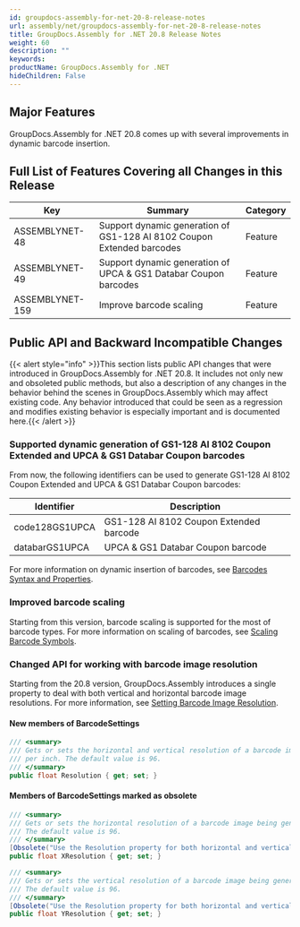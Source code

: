 ```yaml
---
id: groupdocs-assembly-for-net-20-8-release-notes
url: assembly/net/groupdocs-assembly-for-net-20-8-release-notes
title: GroupDocs.Assembly for .NET 20.8 Release Notes
weight: 60
description: ""
keywords: 
productName: GroupDocs.Assembly for .NET
hideChildren: False
---
```

## Major Features

GroupDocs.Assembly for .NET 20.8 comes up with several improvements in dynamic barcode insertion.

## Full List of Features Covering all Changes in this Release

| Key | Summary | Category |
| --- | --- | --- |
| ASSEMBLYNET-48 | Support dynamic generation of GS1-128 AI 8102 Coupon Extended barcodes | Feature |
| ASSEMBLYNET-49 | Support dynamic generation of UPCA & GS1 Databar Coupon barcodes | Feature |
| ASSEMBLYNET-159 | Improve barcode scaling | Feature |

## Public API and Backward Incompatible Changes 

{{< alert style="info" >}}This section lists public API changes that were introduced in GroupDocs.Assembly for .NET 20.8. It includes not only new and obsoleted public methods, but also a description of any changes in the behavior behind the scenes in GroupDocs.Assembly which may affect existing code. Any behavior introduced that could be seen as a regression and modifies existing behavior is especially important and is documented here.{{< /alert >}}

### Supported dynamic generation of GS1-128 AI 8102 Coupon Extended and UPCA & GS1 Databar Coupon barcodes

From now, the following identifiers can be used to generate GS1-128 AI 8102 Coupon Extended and UPCA & GS1 Databar Coupon barcodes:

| Identifier | Description |
| --- | --- |
| code128GS1UPCA | GS1-128 AI 8102 Coupon Extended barcode |
| databarGS1UPCA | UPCA & GS1 Databar Coupon barcode |

For more information on dynamic insertion of barcodes, see [Barcodes Syntax and Properties](https://docs.groupdocs.com/assembly/net/barcodes-syntax-and-properties/).

### Improved barcode scaling

Starting from this version, barcode scaling is supported for the most of barcode types. For more information on scaling of barcodes, see [Scaling Barcode Symbols](https://docs.groupdocs.com/assembly/net/barcodes-syntax-and-properties/#scaling-barcode-symbols).

### Changed API for working with barcode image resolution

Starting from the 20.8 version, GroupDocs.Assembly introduces a single property to deal with both vertical and horizontal barcode image resolutions. For more information, see [Setting Barcode Image Resolution](https://docs.groupdocs.com/assembly/net/barcodes-syntax-and-properties/#setting-barcode-image-resolution).

#### New members of BarcodeSettings

```csharp
/// <summary>
/// Gets or sets the horizontal and vertical resolution of a barcode image being generated. Measured in dots
/// per inch. The default value is 96.
/// </summary>
public float Resolution { get; set; }
```

#### Members of BarcodeSettings marked as obsolete

```csharp
/// <summary>
/// Gets or sets the horizontal resolution of a barcode image being generated. Measured in dots per inch.
/// The default value is 96.
/// </summary>
[Obsolete("Use the Resolution property for both horizontal and vertical resolution.")]
public float XResolution { get; set; }

/// <summary>
/// Gets or sets the vertical resolution of a barcode image being generated. Measured in dots per inch.
/// The default value is 96.
/// </summary>
[Obsolete("Use the Resolution property for both horizontal and vertical resolution.")]
public float YResolution { get; set; }
```
